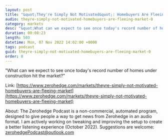 ```yaml
---
layout: post
title: "&quot;They're Simply Not Motivated&quot;: Homebuyers Are Fleeing The Market"
audio: theyre-simply-not-motivated-homebuyers-are-fleeing-market-0
category: markets
desc: "&quot;What can we expect to see once today's record number of homes under construction hit the market?&quot;"
duration: 00:08:23
length: 503
datetime: Mon, 07 Nov 2022 14:02:00 +0000
tags: podcast
guid: theyre-simply-not-motivated-homebuyers-are-fleeing-market-0
order: 0
---
```

&quot;What can we expect to see once today's record number of homes under construction hit the market?&quot;

Link: [https://www.zerohedge.com/markets/theyre-simply-not-motivated-homebuyers-are-fleeing-market](https://www.zerohedge.com/markets/theyre-simply-not-motivated-homebuyers-are-fleeing-market)

About: The Zerohedge Podcast is a non-commercial, automated program, designed to give people a way to get news from Zerohedge in an audio format.  I am actively working on tweaking and improving the setup to create a better listening experience (October 2022).  Suggestions are welcome: [zerohedgePodcast@outlook.com](mailto:zerohedgePodcast@outlook.com)